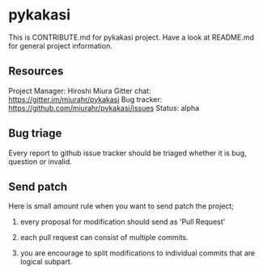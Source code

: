 pykakasi
=======

This is CONTRIBUTE.md for pykakasi project. Have a look at README.md 
for general project information.

Resources
--------

Project Manager: Hiroshi Miura
Gitter chat: https://gitter.im/miurahr/pykakasi
Bug tracker: https://github.com/miurahr/pykakasi/issues
Status: alpha

Bug triage
--------

Every report to github issue tracker should be triaged
whether it is bug, question or invalid.


Send patch
--------

Here is small amount rule when you want to send patch the project;

1. every proposal for modification should send as 'Pull Request'

1. each pull request can consist of multiple commits.

1. you are encourage to split modifications to individual commits that are logical subpart.


